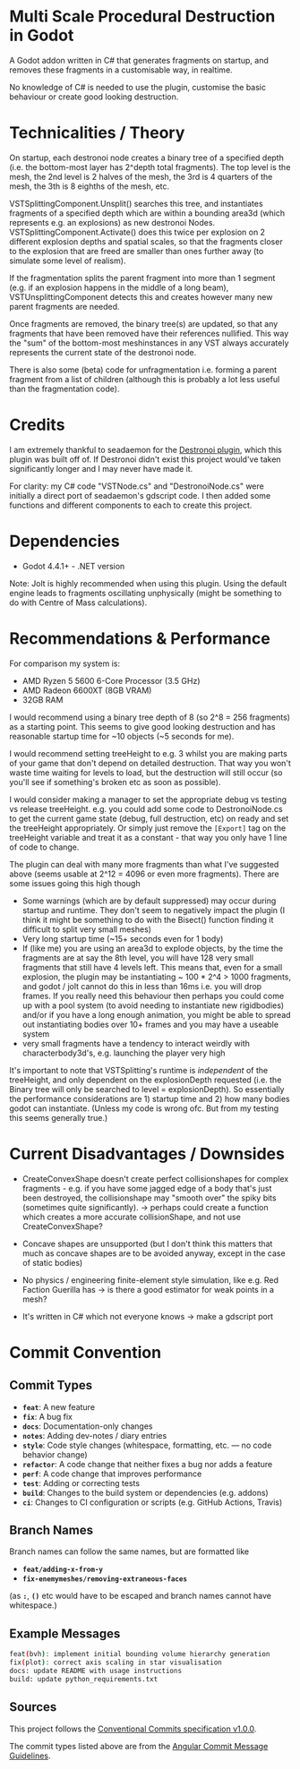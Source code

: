 # Multi Scale Procedural Destruction in Godot

A Godot addon written in C# that generates fragments on startup, and removes these fragments in a customisable way, in realtime.

No knowledge of C# is needed to use the plugin, customise the basic behaviour or create good looking destruction.

# Technicalities / Theory

On startup, each destronoi node creates a binary tree of a specified depth (i.e. the bottom-most layer has 2^depth total fragments). The top level is the mesh, the 2nd level is 2 halves of the mesh, the 3rd is 4 quarters of the mesh, the 3th is 8 eighths of the mesh, etc.

VSTSplittingComponent.Unsplit() searches this tree, and instantiates fragments of a specified depth which are within a bounding area3d (which represents e.g. an explosions) as new destronoi Nodes. VSTSplittingComponent.Activate() does this twice per explosion on 2 different explosion depths and spatial scales, so that the fragments closer to the explosion that are freed are smaller than ones further away (to simulate some level of realism).

If the fragmentation splits the parent fragment into more than 1 segment (e.g. if an explosion happens in the middle of a long beam), VSTUnsplittingComponent detects this and creates however many new parent fragments are needed.

Once fragments are removed, the binary tree(s) are updated, so that any fragments that have been removed have their references nullified. This way the "sum" of the bottom-most meshinstances in any VST always accurately represents the current state of the destronoi node.

There is also some (beta) code for unfragmentation i.e. forming a parent fragment from a list of children (although this is probably a lot less useful than the fragmentation code).

# Credits

I am extremely thankful to seadaemon for the [Destronoi plugin](https://github.com/seadaemon/Destronoi), which this plugin was built off of. If Destronoi didn't exist this project would've taken significantly longer and I may never have made it.

For clarity: my C# code "VSTNode.cs" and "DestronoiNode.cs" were initially a direct port of seadaemon's gdscript code. I then added some functions and different components to each to create this project.

# Dependencies

- Godot 4.4.1+ - .NET version

Note: Jolt is highly recommended when using this plugin. Using the default engine leads to fragments oscillating unphysically (might be something to do with Centre of Mass calculations).

# Recommendations & Performance

For comparison my system is:
- AMD Ryzen 5 5600 6-Core Processor (3.5 GHz)
- AMD Radeon 6600XT (8GB VRAM)
- 32GB RAM

I would recommend using a binary tree depth of 8 (so 2^8 = 256 fragments) as a starting point. This seems to give good looking destruction and has reasonable startup time for ~10 objects (~5 seconds for me).

I would recommend setting treeHeight to e.g. 3 whilst you are making parts of your game that don't depend on detailed destruction. That way you won't waste time waiting for levels to load, but the destruction will still occur (so you'll see if something's broken etc as soon as possible).

I would consider making a manager to set the appropriate debug vs testing vs release treeHeight. e.g. you could add some code to DestronoiNode.cs to get the current game state (debug, full destruction, etc) on ready and set the treeHeight appropriately. Or simply just remove the `[Export]` tag on the treeHeight variable and treat it as a constant - that way you only have 1 line of code to change.

The plugin can deal with many more fragments than what I've suggested above (seems usable at 2^12 = 4096 or even more fragments). There are some issues going this high though
- Some warnings (which are by default suppressed) may occur during startup and runtime. They don't seem to negatively impact the plugin (I think it might be something to do with the Bisect() function finding it difficult to split very small meshes)
- Very long startup time (~15+ seconds even for 1 body)
- If (like me) you are using an area3d to explode objects, by the time the fragments are at say the 8th level, you will have 128 very small fragments that still have 4 levels left. This means that, even for a small explosion, the plugin may be instantiating ~ 100 * 2^4 > 1000 fragments, and godot / jolt cannot do this in less than 16ms i.e. you will drop frames. If you really need this behaviour then perhaps you could come up with a pool system (to avoid needing to instantiate new rigidbodies) and/or if you have a long enough animation, you might be able to spread out instantiating bodies over 10+ frames and you may have a useable system
- very small fragments have a tendency to interact weirdly with characterbody3d's, e.g. launching the player very high

It's important to note that VSTSplitting's runtime is _independent_ of the treeHeight, and only dependent on the explosionDepth requested (i.e. the Binary tree will only be searched to level = explosionDepth). So essentially the performance considerations are 1) startup time and 2) how many bodies godot can instantiate. (Unless my code is wrong ofc. But from my testing this seems generally true.)

# Current Disadvantages / Downsides

- CreateConvexShape doesn't create perfect collisionshapes for complex fragments - e.g. if you have some jagged edge of a body that's just been destroyed, the collisionshape may "smooth over" the spiky bits (sometimes quite significantly).
-> perhaps could create a function which creates a more accurate collisionShape, and not use CreateConvexShape?

- Concave shapes are unsupported (but I don't think this matters that much as concave shapes are to be avoided anyway, except in the case of static bodies)

- No physics / engineering finite-element style simulation, like e.g. Red Faction Guerilla has
-> is there a good estimator for weak points in a mesh?

- It's written in C# which not everyone knows
-> make a gdscript port

# Commit Convention

## Commit Types

- **`feat`**: A new feature
- **`fix`**: A bug fix
- **`docs`**: Documentation-only changes
- **`notes`**: Adding dev-notes / diary entries
- **`style`**: Code style changes (whitespace, formatting, etc. — no code behavior change)
- **`refactor`**: A code change that neither fixes a bug nor adds a feature
- **`perf`**: A code change that improves performance
- **`test`**: Adding or correcting tests
- **`build`**: Changes to the build system or dependencies (e.g. addons)
- **`ci`**: Changes to CI configuration or scripts (e.g. GitHub Actions, Travis)

## Branch Names

Branch names can follow the same names, but are formatted like
- **`feat/adding-x-from-y`**
- **`fix-enemymeshes/removing-extraneous-faces`**

(as **`:`**, **`()`** etc would have to be escaped and branch names cannot have whitespace.)

## Example Messages

```bash
feat(bvh): implement initial bounding volume hierarchy generation
fix(plot): correct axis scaling in star visualisation
docs: update README with usage instructions
build: update python_requirements.txt
```

## Sources

This project follows the [Conventional Commits specification v1.0.0](https://www.conventionalcommits.org/en/v1.0.0/#summary).

The commit types listed above are from the [Angular Commit Message Guidelines](https://github.com/angular/angular/blob/22b96b9/CONTRIBUTING.md#-commit-message-guidelines).
